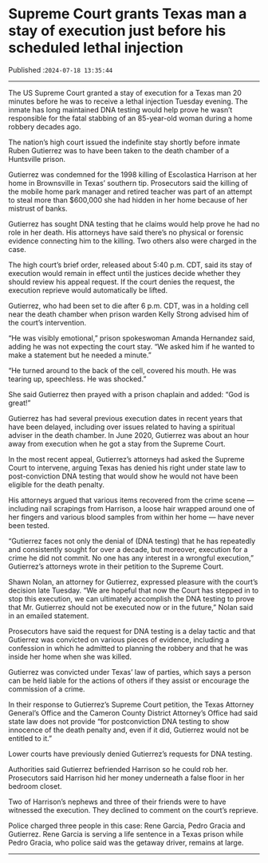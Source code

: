 # Supreme Court grants Texas man a stay of execution just before his scheduled lethal injection

Published :`2024-07-18 13:35:44`

---

The US Supreme Court granted a stay of execution for a Texas man 20 minutes before he was to receive a lethal injection Tuesday evening. The inmate has long maintained DNA testing would help prove he wasn’t responsible for the fatal stabbing of an 85-year-old woman during a home robbery decades ago.

The nation’s high court issued the indefinite stay shortly before inmate Ruben Gutierrez was to have been taken to the death chamber of a Huntsville prison.

Gutierrez was condemned for the 1998 killing of Escolastica Harrison at her home in Brownsville in Texas’ southern tip. Prosecutors said the killing of the mobile home park manager and retired teacher was part of an attempt to steal more than $600,000 she had hidden in her home because of her mistrust of banks.

Gutierrez has sought DNA testing that he claims would help prove he had no role in her death. His attorneys have said there’s no physical or forensic evidence connecting him to the killing. Two others also were charged in the case.

The high court’s brief order, released about 5:40 p.m. CDT, said its stay of execution would remain in effect until the justices decide whether they should review his appeal request. If the court denies the request, the execution reprieve would automatically be lifted.

Gutierrez, who had been set to die after 6 p.m. CDT, was in a holding cell near the death chamber when prison warden Kelly Strong advised him of the court’s intervention.

“He was visibly emotional,” prison spokeswoman Amanda Hernandez said, adding he was not expecting the court stay. “We asked him if he wanted to make a statement but he needed a minute.”

“He turned around to the back of the cell, covered his mouth. He was tearing up, speechless. He was shocked.”

She said Gutierrez then prayed with a prison chaplain and added: “God is great!”

Gutierrez has had several previous execution dates in recent years that have been delayed, including over issues related to having a spiritual adviser in the death chamber. In June 2020, Gutierrez was about an hour away from execution when he got a stay from the Supreme Court.

In the most recent appeal, Gutierrez’s attorneys had asked the Supreme Court to intervene, arguing Texas has denied his right under state law to post-conviction DNA testing that would show he would not have been eligible for the death penalty.

His attorneys argued that various items recovered from the crime scene — including nail scrapings from Harrison, a loose hair wrapped around one of her fingers and various blood samples from within her home — have never been tested.

“Gutierrez faces not only the denial of (DNA testing) that he has repeatedly and consistently sought for over a decade, but moreover, execution for a crime he did not commit. No one has any interest in a wrongful execution,” Gutierrez’s attorneys wrote in their petition to the Supreme Court.

Shawn Nolan, an attorney for Gutierrez, expressed pleasure with the court’s decision late Tuesday. “We are hopeful that now the Court has stepped in to stop this execution, we can ultimately accomplish the DNA testing to prove that Mr. Gutierrez should not be executed now or in the future,” Nolan said in an emailed statement.

Prosecutors have said the request for DNA testing is a delay tactic and that Gutierrez was convicted on various pieces of evidence, including a confession in which he admitted to planning the robbery and that he was inside her home when she was killed.

Gutierrez was convicted under Texas’ law of parties, which says a person can be held liable for the actions of others if they assist or encourage the commission of a crime.

In their response to Gutierrez’s Supreme Court petition, the Texas Attorney General’s Office and the Cameron County District Attorney’s Office had said state law does not provide “for postconviction DNA testing to show innocence of the death penalty and, even if it did, Gutierrez would not be entitled to it.”

Lower courts have previously denied Gutierrez’s requests for DNA testing.

Authorities said Gutierrez befriended Harrison so he could rob her. Prosecutors said Harrison hid her money underneath a false floor in her bedroom closet.

Two of Harrison’s nephews and three of their friends were to have witnessed the execution. They declined to comment on the court’s reprieve.

Police charged three people in this case: Rene Garcia, Pedro Gracia and Gutierrez. Rene Garcia is serving a life sentence in a Texas prison while Pedro Gracia, who police said was the getaway driver, remains at large.

---

